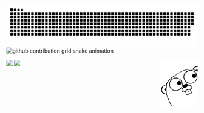 ![github contribution grid snake animation](https://raw.githubusercontent.com/LazarenkoA/LazarenkoA/output/github-contribution-grid-snake-dark.svg#gh-dark-mode-only)
![github contribution grid snake animation](https://raw.githubusercontent.com/platane/LazarenkoA/LazarenkoA/github-contribution-grid-snake.svg#gh-light-mode-only)

<a href="https://github.com/LazarenkoA">
  <img height=200 align="center" src="https://github-readme-stats.vercel.app/api?username=lazarenkoa" />
</a>
<a href="https://github.com/LazarenkoA"> 
  <img height=200 align="center" src="https://github-readme-stats.vercel.app/api/top-langs?username=lazarenkoa&layout=compact&langs_count=8&card_width=320" />
</a>

<span>
  <img src="gopher.png"  width="100" align="right"/>
</span>


